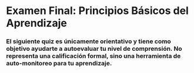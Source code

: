 # Examen Final: Principios Básicos del Aprendizaje

### El siguiente quiz es únicamente orientativo y tiene como objetivo ayudarte a autoevaluar tu nivel de comprensión. No representa una calificación formal, sino una herramienta de auto-monitoreo para tu aprendizaje.

<Quiz curso="CursoPrincipiosBasicosDelAprendizaje" leccion="exam" />

